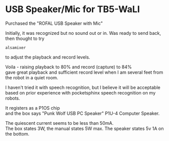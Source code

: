 # USB Speaker/Mic for TB5-WaLI

Purchased the "ROFAL USB Speaker with Mic"   

Initially, it was recognized but no sound out or in.  Was ready to send back,  
then thought to try 
```
alsamixer 
```
to adjust the playback and record levels.  

Voila - raising playback to 80% and record (capture) to 84%  
gave great playback and sufficient record level when I am several feet from the robot in a quiet room.  

I haven't tried it with speech recognition, but I believe it will be acceptable  
based on prior experience with pocketsphinx speech recognition on my robots.  

It registers as a P1OS chip  
and the box says "Punk Wolf USB PC Speaker" P1U-4 Computer Speaker.  

The quiescent current seems to be less than 50mA.  
The box states 3W, the manual states 5W max.
The speaker states 5v 1A on the bottom.

